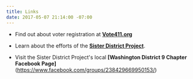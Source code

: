 ```yaml
---
title: Links
date: 2017-05-07 21:14:00 -07:00
---
```


* Find out about voter registration at **[Vote411.org](http://www.vote411.org/)**

* Learn about the efforts of the **[Sister District Project](https://www.sisterdistrict.com/)**.  

* Visit the Sister District Project's local **[Washington District 9 Chapter Facebook Page]**(https://www.facebook.com/groups/238429669950153/) 

